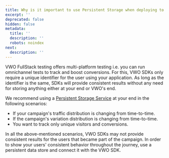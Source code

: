 ```yaml
---
title: Why is it important to use Persistent Storage when deploying to Production?
excerpt: ''
deprecated: false
hidden: false
metadata:
  title: ''
  description: ''
  robots: noindex
next:
  description: ''
---
```

VWO FullStack testing offers multi-platform testing i.e. you can run omnichannel tests to track and boost conversions. For this, VWO SDKs only require a unique identifier for the user using your application. As long as the identifier is the same, SDKs will provide consistent results without any need for storing anything either at your end or VWO's end.

We recommend using a [Persistent Storage Service](https://developers.vwo.com/reference#fullstack-sdk-customization-implement-a-user-storage-service) at your end in the following scenarios:

* If your campaign's traffic distribution is changing from time-to-time. 
* If the campaign's variation distribution is changing from time-to-time.
* You want to track only unique visitors and conversions.

In all the above-mentioned scenarios, VWO SDKs may not provide consistent results for the users that became part of the campaign. In order to show your users' consistent behavior throughout the journey, use a persistent data store and connect it with the VWO SDK.